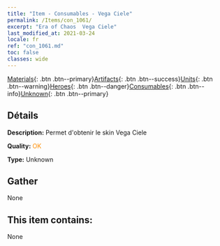 ```yaml
---
title: "Item - Consumables - Vega Ciele"
permalink: /Items/con_1061/
excerpt: "Era of Chaos  Vega Ciele"
last_modified_at: 2021-03-24
locale: fr
ref: "con_1061.md"
toc: false
classes: wide
---
```

 [Materials](/fr/Items/){: .btn .btn--primary}[Artifacts](/fr/Items/Artifacts/){: .btn .btn--success}[Units](/fr/Items/Units/){: .btn .btn--warning}[Heroes](/fr/Items/Heroes/){: .btn .btn--danger}[Consumables](/fr/Items/Consumables/){: .btn .btn--info}[Unknown](/fr/Items/Unknown/){: .btn .btn--primary}

## Détails
 **Description:** Permet d'obtenir le skin Vega Ciele

 **Quality:** <span style="color: #FF8C00">OK</span>

 **Type:** Unknown

## Gather

  None

## This item contains:

  None

